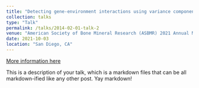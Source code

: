 ```yaml
---
title: "Detecting gene-environment interactions using variance component selection with an application in MrOS data"
collection: talks
type: "Talk"
permalink: /talks/2014-02-01-talk-2
venue: "American Society of Bone Mineral Research (ASBMR) 2021 Annual Meeting"
date: 2021-10-03
location: "San Diego, CA"
---
```


[More information here](http://example2.com)

This is a description of your talk, which is a markdown files that can be all markdown-ified like any other post. Yay markdown!
